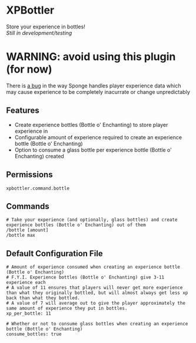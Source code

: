 # XPBottler
Store your experience in bottles!  
*Still in development/testing*

# WARNING: avoid using this plugin (for now)
There is [a bug](https://github.com/SpongePowered/SpongeVanilla/issues/340) in the way Sponge handles player experience data which may cause experience to be completely inacurrate or change unpredictably

## Features
- Create experience bottles (Bottle o' Enchanting) to store player experience in
- Configurable amount of experience required to create an experience bottle (Bottle o' Enchanting)
- Option to consume a glass bottle per experience bottle (Bottle o' Enchanting) created

## Permissions
```
xpbottler.command.bottle
```

## Commands
```
# Take your experience (and optionally, glass bottles) and create experience bottles (Bottle o' Enchanting) out of them
/bottle [amount]
/bottle max
```

## Default Configuration File
```
# Amount of experience consumed when creating an experience bottle (Bottle o' Enchanting)
# F.Y.I. Experience bottles (Bottle o' Enchanting) give 3-11 experience each
# A value of 11 ensures that players will never get more experience than what they originally bottled, but will almost always get less xp back than what they bottled.
# A value of 7 will average out to give the player approximately the same amount of experience they put in bottles.
xp_per_bottle: 11

# Whether or not to consume glass bottles when creating an experience bottle (Bottle o' Enchanting)
consume_bottles: true
```

